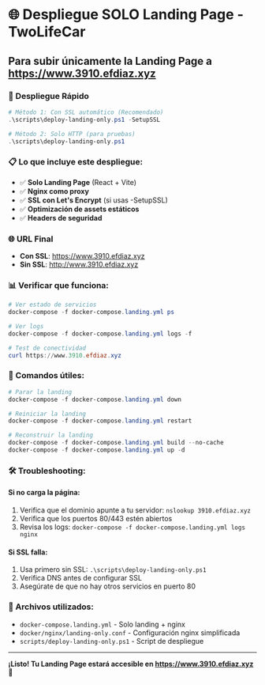# 🌐 Despliegue SOLO Landing Page - TwoLifeCar

## Para subir únicamente la Landing Page a https://www.3910.efdiaz.xyz

### 🚀 Despliegue Rápido

```powershell
# Método 1: Con SSL automático (Recomendado)
.\scripts\deploy-landing-only.ps1 -SetupSSL

# Método 2: Solo HTTP (para pruebas)
.\scripts\deploy-landing-only.ps1
```

### 📋 Lo que incluye este despliegue:

- ✅ **Solo Landing Page** (React + Vite)
- ✅ **Nginx como proxy**
- ✅ **SSL con Let's Encrypt** (si usas -SetupSSL)
- ✅ **Optimización de assets estáticos**
- ✅ **Headers de seguridad**

### 🌐 URL Final
- **Con SSL**: https://www.3910.efdiaz.xyz
- **Sin SSL**: http://www.3910.efdiaz.xyz

### 📊 Verificar que funciona:

```powershell
# Ver estado de servicios
docker-compose -f docker-compose.landing.yml ps

# Ver logs
docker-compose -f docker-compose.landing.yml logs -f

# Test de conectividad
curl https://www.3910.efdiaz.xyz
```

### 🔧 Comandos útiles:

```powershell
# Parar la landing
docker-compose -f docker-compose.landing.yml down

# Reiniciar la landing
docker-compose -f docker-compose.landing.yml restart

# Reconstruir la landing
docker-compose -f docker-compose.landing.yml build --no-cache
docker-compose -f docker-compose.landing.yml up -d
```

### 🛠️ Troubleshooting:

#### Si no carga la página:
1. Verifica que el dominio apunte a tu servidor: `nslookup 3910.efdiaz.xyz`
2. Verifica que los puertos 80/443 estén abiertos
3. Revisa los logs: `docker-compose -f docker-compose.landing.yml logs nginx`

#### Si SSL falla:
1. Usa primero sin SSL: `.\scripts\deploy-landing-only.ps1`
2. Verifica DNS antes de configurar SSL
3. Asegúrate de que no hay otros servicios en puerto 80

### 📁 Archivos utilizados:
- `docker-compose.landing.yml` - Solo landing + nginx
- `docker/nginx/landing-only.conf` - Configuración nginx simplificada
- `scripts/deploy-landing-only.ps1` - Script de despliegue

---
**¡Listo! Tu Landing Page estará accesible en https://www.3910.efdiaz.xyz** 🎉
